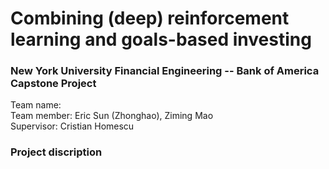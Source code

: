 # Combining (deep) reinforcement learning and goals-based investing
### New York University Financial Engineering -- Bank of America Capstone Project

Team name: </br>
Team member: Eric Sun (Zhonghao), Ziming Mao </br>
Supervisor: Cristian Homescu </br>

### Project discription
